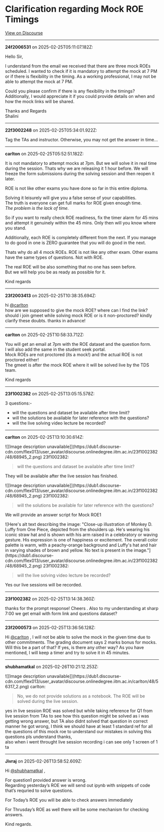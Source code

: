 # Clarification regarding Mock ROE Timings

[View on Discourse](https://discourse.onlinedegree.iitm.ac.in/t/clarification-regarding-mock-roe-timings/168384)

---
**24f2006531** on 2025-02-25T05:11:07.182Z:

Hello Sir,

I understand from the email we received that there are three mock ROEs
scheduled. I wanted to check if it is mandatory to attempt the mock at 7 PM or
if there is flexibility in the timing. As a working professional, I may not be
able to attempt the mock at 7 PM.

Could you please confirm if there is any flexibility in the timings?
Additionally, I would appreciate it if you could provide details on when and
how the mock links will be shared.

Thanks and Regards  
Shalini



---
**22f3002248** on 2025-02-25T05:34:01.922Z:

Tag the TAs and instructor. Otherwise, you may not get the answer in time…



---
**carlton** on 2025-02-25T05:52:51.182Z:

It is not mandatory to attempt mocks at 7pm. But we will solve it in real time
during the session. Thats why we are releasing it 1 hour before. We will
freeze the form submissions during the solving session and then reopen it
later.

ROE is not like other exams you have done so far in this entire diploma.

Solving it leisurely will give you a false sense of your capabilities.  
The truth is everyone can get full marks for ROE given enough time.  
_The problem is the lack of time._

So if you want to really check ROE readiness, fix the timer alarm for 45 mins
and attempt it genuinely within the 45 mins. Only then will you know where you
stand.

Additionally, each ROE is completely different from the next. If you manage to
do good in one is ZERO guarantee that you will do good in the next.

Thats why do all 4 mock ROEs. ROE is not like any other exam. Other exams have
the same types of questions. Not with ROE.

The real ROE will be also something that no one has seen before.  
But we will help you be as ready as possible for it.

Kind regards



---
**23f2003413** on 2025-02-25T10:38:35.694Z:

hi [@carlton](/u/carlton)  
how are we supposed to give the mock ROE? where can I find the link? should i
join gmeet while solving mock ROE or is it non-proctored? kindly clarify these
doubts. thanks in advance!



---
**carlton** on 2025-02-25T10:58:33.712Z:

You will get an email at 7pm with the ROE dataset and the question form.  
I will also add the same in the student seek portal.  
Mock ROEs are not proctored (its a mock!) and the actual ROE is not proctored
either!  
The gmeet is after the mock ROE where it will be solved live by the TDS team.

Kind regards



---
**23f1002382** on 2025-02-25T13:05:15.578Z:

3 questions:-

  * will the questions and dataset be available after time limit?
  * will the solutions be available for later reference with the questions?
  * will the live solving video lecture be recorded?



---
**carlton** on 2025-02-25T13:10:30.614Z:

![[Image description unavailable]](https://dub1.discourse-
cdn.com/flex013/user_avatar/discourse.onlinedegree.iitm.ac.in/23f1002382/48/68945_2.png)
23f1002382:

> will the questions and dataset be available after time limit?

They will be available after the live session has finished.

![[Image description unavailable]](https://dub1.discourse-
cdn.com/flex013/user_avatar/discourse.onlinedegree.iitm.ac.in/23f1002382/48/68945_2.png)
23f1002382:

> will the solutions be available for later reference with the questions?

We will provide an answer script for Mock ROE1

![Here's alt text describing the image: "Close-up illustration of Monkey D.
Luffy from One Piece, depicted from the shoulders up. He's wearing his iconic
straw hat and is shown with his arm raised in a celebratory or waving gesture.
His expression is one of happiness or excitement. The overall color palette is
warm, with a peachy-orange background and Luffy's hat and hair in varying
shades of brown and yellow. No text is present in the
image."](https://dub1.discourse-
cdn.com/flex013/user_avatar/discourse.onlinedegree.iitm.ac.in/23f1002382/48/68945_2.png)
23f1002382:

> will the live solving video lecture be recorded?

Yes our live sessions will be recorded.



---
**23f1002382** on 2025-02-25T13:14:38.360Z:

thanks for the prompt response! Cheers . Also to my understanding at sharp
7:00 we get email with form link and questions dataset?



---
**23f2000573** on 2025-02-25T13:36:56.128Z:

Hi [@carlton](/u/carlton) , I will not be able to solve the mock in the given
time due to other commitments. The grading document says 2 marks bonus for
mocks. Will this be a part of that? If yes, is there any other way? As you
have mentioned, I will keep a timer and try to solve it in 45 minutes.



---
**shubhamatkal** on 2025-02-26T10:21:12.253Z:

![[Image description unavailable]](https://dub1.discourse-
cdn.com/flex013/user_avatar/discourse.onlinedegree.iitm.ac.in/carlton/48/56317_2.png)
carlton:

> No, we do not provide solutions as a notebook. The ROE will be solved during
> the live session.

yes in live session ROE was solved but while taking reference for Q1 from live
session from TAs to see how this question might be solved as i was getting
wrong answer, but TA also didnt solved that question in correct manner he got
wrong, I think we should have at least 1 standard ref for all the questions of
this mock roe to understand our mistakes in solving this questions pls
understand thanks,  
also when i went throught live session recording i can see only 1 screen of 1
ta



---
**Jivraj** on 2025-02-26T13:58:52.609Z:

Hi [@shubhamatkal](/u/shubhamatkal) ,

For question1 provided answer is wrong.  
Regarding yesterday’s ROE we will send out ipynb with snippets of code that’s
requried to solve questions.

For Today’s ROE you will be able to check answers immediately

For Thrusday’s ROE as well there will be some mechanism for checking answers.

Kind regards.



